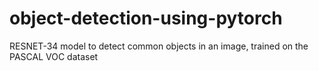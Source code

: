 # object-detection-using-pytorch
RESNET-34 model to detect common objects in an image, trained on the PASCAL VOC dataset 
